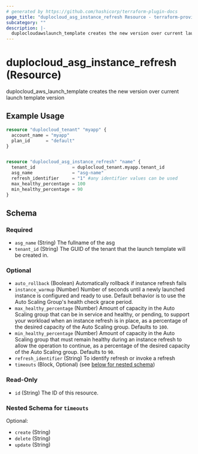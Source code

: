 ```yaml
---
# generated by https://github.com/hashicorp/terraform-plugin-docs
page_title: "duplocloud_asg_instance_refresh Resource - terraform-provider-duplocloud"
subcategory: ""
description: |-
  duplocloudawslaunch_template creates the new version over current launch template version
---
```


# duplocloud_asg_instance_refresh (Resource)

duplocloud_aws_launch_template creates the new version over current launch template version

## Example Usage

```terraform
resource "duplocloud_tenant" "myapp" {
  account_name = "myapp"
  plan_id      = "default"
}


resource "duplocloud_asg_instance_refresh" "name" {
  tenant_id              = duplocloud_tenant.myapp.tenant_id
  asg_name               = "asg-name"
  refresh_identifier     = "1" #any identifier values can be used
  max_healthy_percentage = 100
  min_healthy_percentage = 90
}
```

<!-- schema generated by tfplugindocs -->
## Schema

### Required

- `asg_name` (String) The fullname of the asg
- `tenant_id` (String) The GUID of the tenant that the launch template will be created in.

### Optional

- `auto_rollback` (Boolean) Automatically rollback if instance refresh fails
- `instance_warmup` (Number) Number of seconds until a newly launched instance is configured and ready to use. Default behavior is to use the Auto Scaling Group's health check grace period.
- `max_healthy_percentage` (Number) Amount of capacity in the Auto Scaling group that can be in service and healthy, or pending, to support your workload when an instance refresh is in place, as a percentage of the desired capacity of the Auto Scaling group. Defaults to `100`.
- `min_healthy_percentage` (Number) Amount of capacity in the Auto Scaling group that must remain healthy during an instance refresh to allow the operation to continue, as a percentage of the desired capacity of the Auto Scaling group. Defaults to `90`.
- `refresh_identifier` (String) To identify refresh or invoke a refresh
- `timeouts` (Block, Optional) (see [below for nested schema](#nestedblock--timeouts))

### Read-Only

- `id` (String) The ID of this resource.

<a id="nestedblock--timeouts"></a>
### Nested Schema for `timeouts`

Optional:

- `create` (String)
- `delete` (String)
- `update` (String)
